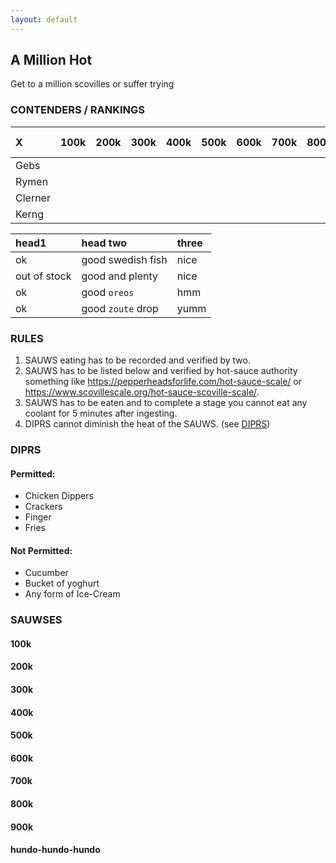 ```yaml
---
layout: default
---
```

## A Million Hot

Get to a million scovilles or suffer trying

### CONTENDERS / RANKINGS
| X | 100k  | 200k  | 300k | 400k  | 500k  | 600k  | 700k  | 800k  | 900k  | 1mil baby  |
|:---|:---|:--|:---|:---|:---|:---|:---|:---|:---|:---|
| Gebs |   |   |   |   |   |   |   |   |   |   |
| Rymen |   |   |   |   |   |   |   |   |   |   |
| Clerner |   |   |   |   |   |   |   |   |   |   |
| Kerng |   |   |   |   |   |   |   |   |   |   |


| head1        | head two          | three |
|:-------------|:------------------|:------|
| ok           | good swedish fish | nice  |
| out of stock | good and plenty   | nice  |
| ok           | good `oreos`      | hmm   |
| ok           | good `zoute` drop | yumm  |



### RULES
1) SAUWS eating has to be recorded and verified by two.
2) SAUWS has to be listed below and verified by hot-sauce authority something like https://pepperheadsforlife.com/hot-sauce-scale/ or https://www.scovillescale.org/hot-sauce-scoville-scale/.
3) SAUWS has to be eaten and to complete a stage you cannot eat any coolant for 5 minutes after ingesting.
4) DIPRS cannot diminish the heat of the SAUWS. (see [DIPRS](#DIPRS))


### DIPRS
#### Permitted:
- Chicken Dippers
- Crackers
- Finger
- Fries

#### Not Permitted:
- Cucumber
- Bucket of yoghurt
- Any form of Ice-Cream

### SAUWSES
#### 100k

#### 200k

#### 300k

#### 400k

#### 500k

#### 600k

#### 700k

#### 800k

#### 900k

#### hundo-hundo-hundo




